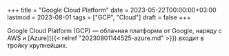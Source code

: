 +++
title = "Google Cloud Platform"
date = 2023-05-22T00:00:00+03:00
lastmod = 2023-08-01
tags = ["GCP", "Cloud"]
draft = false
+++

Google Cloud Platform (GCP) — облачная платформа от Google, наряду с AWS и [Azure]({{< relref "20230801144525-azure.md" >}}) входит в тройку крупнейших.
